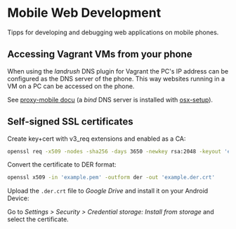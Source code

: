 Mobile Web Development
======================
Tipps for developing and debugging web applications on mobile phones.

Accessing Vagrant VMs from your phone
-------------------------------------
When using the *landrush* DNS plugin for Vagrant the PC's IP address can be configured as the DNS server of the phone.
This way websites running in a VM on a PC can be accessed on the phone.

See [proxy-mobile docu](https://github.com/phinze/landrush/tree/master/doc/proxy-mobile) (a *bind* DNS server is installed with [osx-setup](https://github.com/cargomedia/osx-setup/blob/master/deploy/resource/osx/files/_default/usr/local/etc/named.conf)).

Self-signed SSL certificates
----------------------------

Create key+cert with v3_req extensions and enabled as a CA:
```sh
openssl req -x509 -nodes -sha256 -days 3650 -newkey rsa:2048 -keyout 'example.key' -out 'example.pem' -subj '/CN=example.com/C=CH' -reqexts v3_req -extensions v3_ca
```

Convert the certificate to DER format:
```sh
openssl x509 -in 'example.pem' -outform der -out 'example.der.crt'
```

Upload the `.der.crt` file to *Google Drive* and install it on your Android Device:

Go to *Settings > Security > Credential storage: Install from storage* and select the certificate.
